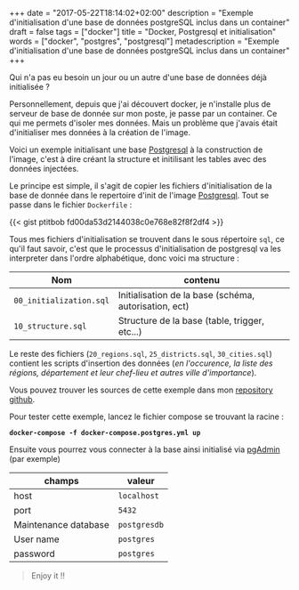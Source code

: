 +++
date = "2017-05-22T18:14:02+02:00"
description = "Exemple d'initialisation d'une base de données postgreSQL inclus dans un container"
draft = false
tags = ["docker"]
title = "Docker, Postgresql et initialisation"
words = ["docker", "postgres", "postgresql"]
metadescription = "Exemple d'initialisation d'une base de données postgreSQL inclus dans un container"
+++

Qui n'a pas eu besoin un jour ou un autre d'une base de données déjà initialisée ?

Personnellement, depuis que j'ai découvert docker, je n'installe plus de serveur de base de donnée sur mon poste, je passe par un container.
Ce qui me permets d'isoler mes données.
Mais un problème que j'avais était d'initialiser mes données à la création de l'image.

Voici un exemple initialisant une base [Postgresql](https://www.postgresql.org/) à la construction de l'image, c'est à dire créant la structure et initilisant les tables avec des données injectées.

Le principe est simple, il s'agit de copier les fichiers d'initialisation de la base de donnée dans le repertoire d'init de l'image [Postgresql](https://hub.docker.com/_/postgres/).
Tout se passe dans le fichier `Dockerfile` : 

{{< gist ptitbob fd00da53d2144038c0e768e82f8f2df4 >}}

Tous mes fichiers d'initialisation se trouvent dans le sous répertoire `sql`, ce qu'il faut savoir, c'est que le processus d'initialisation de postgresql va les interpreter dans l'ordre alphabétique, donc voici ma structure : 

| Nom | contenu |
|-----|---------|
| `00_initialization.sql` | Initialisation de la base (schéma, autorisation, ect) |
| `10_structure.sql` | Structure de la base (table, trigger, etc...) |

Le reste des fichiers (`20_regions.sql`, `25_districts.sql`, `30_cities.sql`) contient les scripts d'insertion des données (*en l'occurence, la liste des régions, département et leur chef-lieu et autres ville d'importance*).

Vous pouvez trouver les sources de cette exemple dans mon [repository github](https://github.com/ptitbob/docker_postgresql_initialization).

Pour tester cette exemple, lancez le fichier compose se trouvant la racine : 

**`docker-compose -f docker-compose.postgres.yml up`**

Ensuite vous pourrez vous connecter à la base ainsi initialisé via [pgAdmin](https://www.pgadmin.org/) (par exemple)

| champs | valeur |
|--------|--------|
| host | `localhost` |
| port | `5432` |
| Maintenance database | `postgresdb` |
| User name | `postgres` |
| password | `postgres` |

> Enjoy it !!
